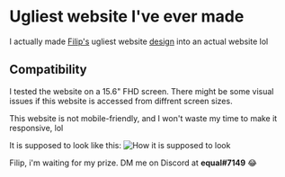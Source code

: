 # Ugliest website I've ever made
I actually made [Filip's](https://www.youtube.com/c/FilipDev) ugliest website [design](https://youtu.be/Dc7QtHkqBUc) into an actual website lol

## Compatibility
I tested the website on a 15.6" FHD screen. There might be some visual issues if this website is accessed from diffrent screen sizes.

This website is not mobile-friendly, and I won't waste my time to make it responsive, lol

It is supposed to look like this:
![How it is supposed to look](https://ugliest-website.vercel.app/thumbnail.png)

Filip, i'm waiting for my prize. DM me on Discord at **equal#7149** 😂
